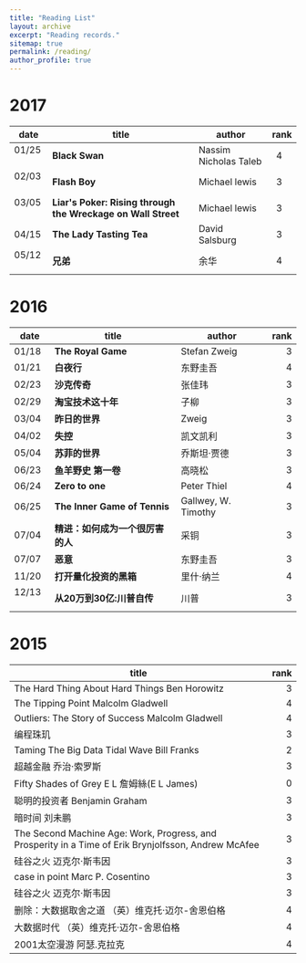 ```yaml
---
title: "Reading List"
layout: archive
excerpt: "Reading records."
sitemap: true
permalink: /reading/
author_profile: true
---
```


# 2017

|date    |title             |author      |rank |
|--------|------------------|------------|----:|
|01/25   |**Black Swan**|Nassim Nicholas Taleb|4     |
|02/03   |**Flash Boy**|Michael lewis|3     |
|03/05   |**Liar's Poker: Rising through the Wreckage on Wall Street**|Michael lewis|3     |
|04/15   |**The Lady Tasting Tea**|David Salsburg|3     |
|05/12   |**兄弟**|余华|4     |



# 2016

|date    |title             |author      |rank |
|--------|------------------|------------|----:|
|01/18   |**The Royal Game**|Stefan Zweig|3    |
|01/21   |**白夜行**        |东野圭吾    |4    |
|02/23   |**沙克传奇**      |张佳玮      |3    |
|02/29   |**淘宝技术这十年**|子柳        |3    |
|03/04   |**昨日的世界**    |Zweig       |3    |
|04/02   |**失控**        |凯文凯利       |3    |
|05/04   |**苏菲的世界**        |乔斯坦·贾德       |3    |
|06/23   |**鱼羊野史 第一卷**        |高晓松       |3    |
|06/24   |**Zero to one**        |Peter Thiel       |4    |
|06/25   |**The Inner Game of Tennis**        |Gallwey, W. Timothy       |3    |
|07/04   |**精进：如何成为一个很厉害的人**        |采铜       |3    |
|07/07   |**恶意**        |东野圭吾       |3    |
|11/20   |**打开量化投资的黑箱**        |里什·纳兰       |4    |
|12/13   |**从20万到30亿:川普自传**        |川普       |3|

# 2015

|title    |rank              |
|--------|------------------:|
|The Hard Thing About Hard Things Ben Horowitz   |3|
|The Tipping Point Malcolm Gladwell   |4        |
|Outliers: The Story of Success Malcolm Gladwell   |4      |
|编程珠玑   |3|
|Taming The Big Data Tidal Wave Bill Franks   |2    |
|超越金融 乔治·索罗斯   |3        |
|Fifty Shades of Grey E L 詹姆絲(E L James)  |0       |
|聪明的投资者 Benjamin Graham   |3       |
|暗时间 刘未鹏   |3        |
|The Second Machine Age: Work, Progress, and Prosperity in a Time of Erik Brynjolfsson, Andrew McAfee   |3|
|硅谷之火 迈克尔·斯韦因   |3        |
|case in point Marc P. Cosentino   |3        |
|硅谷之火 迈克尔·斯韦因   |3        |
|删除：大数据取舍之道 （英）维克托·迈尔-舍恩伯格   |4        |
|大数据时代 （英）维克托·迈尔-舍恩伯格   |4        |
|2001太空漫游 阿瑟.克拉克   |4        |

















